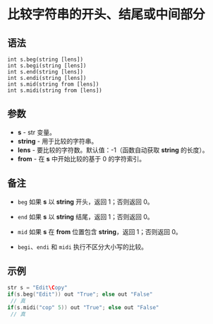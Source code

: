 # 比较字符串的开头、结尾或中间部分

## 语法

```
int s.beg(string [lens])
int s.begi(string [lens])
int s.end(string [lens])
int s.endi(string [lens])
int s.mid(string from [lens])
int s.midi(string from [lens])
```

## 参数

- **s** - str 变量。
- **string** - 用于比较的字符串。
- **lens** - 要比较的字符数。默认值：-1（函数自动获取 **string** 的长度）。
- **from** - 在 **s** 中开始比较的基于 0 的字符索引。

## 备注

- `beg` 如果 **s** 以 **string** 开头，返回 1；否则返回 0。
- `end` 如果 **s** 以 **string** 结尾，返回 1；否则返回 0。
- `mid` 如果 **s** 在 **from** 位置包含 **string**，返回 1；否则返回 0。

- `begi`、`endi` 和 `midi` 执行不区分大小写的比较。

## 示例

```cpp
str s = "Edit\Copy"
if(s.beg("Edit")) out "True"; else out "False"
 // 真
if(s.midi("cop" 5)) out "True"; else out "False"
 // 真
```